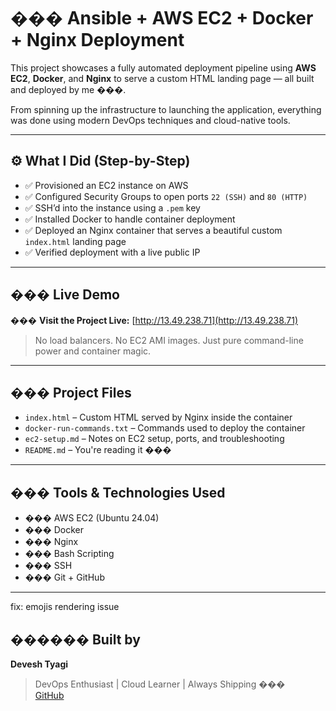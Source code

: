 # ��� Ansible + AWS EC2 + Docker + Nginx Deployment

This project showcases a fully automated deployment pipeline using **AWS EC2**, **Docker**, and **Nginx** to serve a custom HTML landing page — all built and deployed by me ���.

From spinning up the infrastructure to launching the application, everything was done using modern DevOps techniques and cloud-native tools.

---

## ⚙️ What I Did (Step-by-Step)

- ✅ Provisioned an EC2 instance on AWS  
- ✅ Configured Security Groups to open ports `22 (SSH)` and `80 (HTTP)`  
- ✅ SSH’d into the instance using a `.pem` key  
- ✅ Installed Docker to handle container deployment  
- ✅ Deployed an Nginx container that serves a beautiful custom `index.html` landing page  
- ✅ Verified deployment with a live public IP  

---

## ��� Live Demo

��� **Visit the Project Live:** [http://13.49.238.71](http://13.49.238.71)

> No load balancers. No EC2 AMI images. Just pure command-line power and container magic.

---

## ��� Project Files

- `index.html` – Custom HTML served by Nginx inside the container  
- `docker-run-commands.txt` – Commands used to deploy the container  
- `ec2-setup.md` – Notes on EC2 setup, ports, and troubleshooting  
- `README.md` – You're reading it ���

---

## ��� Tools & Technologies Used

- ��� AWS EC2 (Ubuntu 24.04)  
- ��� Docker  
- ��� Nginx  
- ��� Bash Scripting  
- ��� SSH  
- ��� Git + GitHub  

---
fix: emojis rendering issue
## ���‍��� Built by

**Devesh Tyagi**  
> DevOps Enthusiast | Cloud Learner | Always Shipping ���  
> [GitHub](https://github.com/deveshtyagi725)

